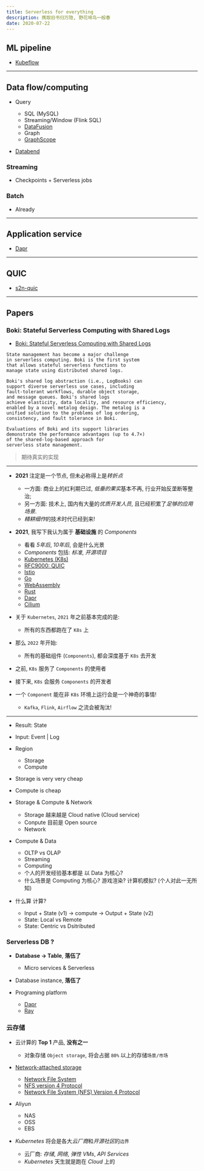 ```yaml
---
title: Serverless for everything
description: 携取旧书归万隐, 野花啼鸟一般春
date: 2020-07-22
---
```


## ML pipeline

* [Kubeflow](https://github.com/kubeflow)

------------------

## Data flow/computing

* Query
  - SQL              (MySQL)
  - Streaming/Window (Flink SQL)
  - [DataFusion](https://github.com/apache/arrow-datafusion)
  - Graph
  - [GraphScope](https://github.com/alibaba/GraphScope)

* [Databend](https://github.com/datafuselabs/databend)

### Streaming

* Checkpoints + Serverless jobs

### Batch

* Already

------------------

## Application service

* [Dapr](https://github.com/dapr/dapr)

------------------

## QUIC

* [s2n-quic](https://github.com/aws/s2n-quic)

------------------

## Papers

### Boki: Stateful Serverless Computing with Shared Logs

* [Boki: Stateful Serverless Computing with Shared Logs](https://dl.acm.org/doi/pdf/10.1145/3477132.3483541)

```
State management has become a major challenge
in serverless computing. Boki is the first system
that allows stateful serverless functions to
manage state using distributed shared logs.

Boki's shared log abstraction (i.e., LogBooks) can
support diverse serverless use cases, including
fault-tolerant workflows, durable object storage,
and message queues. Boki's shared logs
achieve elasticity, data locality, and resource efficiency,
enabled by a novel metalog design. The metalog is a
unified solution to the problems of log ordering,
consistency, and fault tolerance in Boki.

Evaluations of Boki and its support libraries
demonstrate the performance advantages (up to 4.7×)
of the shared-log-based approach for
serverless state management.
```

> 期待真实的实现

------------------

* **2021** 注定是一个节点, 但未必称得上是*转折点*
  - 一方面: 商业上的红利期已过, *低垂的果实*基本不再, 行业开始反垄断等整治;
  - 另一方面: 技术上, 国内有大量的*优质开发人员*, 且已经积累了*足够的应用场景*.
  - *精耕细作*的技术时代已经到来!

* **2021**, 我写下我认为属于 **基础设施** 的 *Components*
  - 看看 *5年后*, *10年后*, 会是什么光景
  - *Components* 包括: *标准*, *开源项目*
  - [Kubernetes (K8s)](https://github.com/kubernetes/kubernetes)
  - [RFC9000: QUIC](https://datatracker.ietf.org/doc/html/rfc9000)
  - [Istio](https://github.com/istio/istio)
  - [Go](https://github.com/golang/go)
  - [WebAssembly](https://webassembly.org)
  - [Rust](https://github.com/rust-lang/rust)
  - [Dapr](https://github.com/dapr/dapr)
  - [Cilium](https://github.com/cilium/cilium)

* 关于 `Kubernetes`, `2021` 年之前基本完成的是:
  - 所有的东西都跑在了 `K8s` 上
* 那么 `2022` 年开始:
  - 所有的基础组件 (`Components`), 都会深度基于 `K8s` 去开发
* 之前, `K8s` 服务了 `Components` 的使用者
* 接下来, `K8s` 会服务 `Components` 的开发者
* 一个 `Component` 能在非 `K8s` 环境上运行会是一个神奇的事情!
  - `Kafka`, `Flink`, `Airflow` 之流会被淘汰!

------------------

* Result: State
* Input: Event | Log
* Region
  - Storage
  - Compute
* Storage is very very cheap
* Compute is cheap

* Storage & Compute & Network
  - Storage 越来越是 Cloud native (Cloud service)
  - Conpute 目前是 Open source
  - Network

* Compute & Data
  - OLTP vs OLAP
  - Streaming
  - Computing
  - 个人的开发经验基本都是 以 Data 为核心?
  - 什么场景是 Computing 为核心? 游戏渲染? 计算机模拟? (个人对此一无所知)

* 什么算 计算?
  - Input + State (v1) -> compute -> Output + State (v2)
  - State: Local vs Remote
  - State: Centric vs Dsitributed

### Serverless DB ?

* **Database -> Table**, **落伍了**
  - Micro services & Serverless
* Database instance, **落伍了**

* Programing platform
  - [Dapr](https://github.com/dapr/dapr)
  - [Ray](https://github.com/ray-project/ray)

### 云存储

* 云计算的 **Top 1** 产品, **没有之一**
  - 对象存储 `Object storage`, 将会占据 `80%` 以上的存储`场景/市场`

* [Network-attached storage](https://en.wikipedia.org/wiki/Network-attached_storage)
  - [Network File System](https://en.wikipedia.org/wiki/Network_File_System)
  - [NFS version 4 Protocol](https://datatracker.ietf.org/doc/html/rfc3010)
  - [Network File System (NFS) Version 4 Protocol](https://datatracker.ietf.org/doc/html/rfc7530)

* Aliyun
  - NAS
  - OSS
  - EBS

* *Kubernetes* 将会是各大*云厂商*和*开源社区*的`边界`
  - 云厂商: *存储*, *网络*, *弹性 VMs*, *API Services*
  - *Kubernetes* 天生就是跑在 *Cloud* 上的
